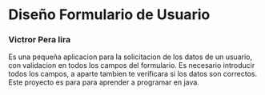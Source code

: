 <h1>Diseño Formulario de Usuario </h1>
<h3>Victror Pera lira</h3>
Es una pequeña aplicacion para la solicitacion de los datos de un usuario, con validacion en todos los campos del formulario.
Es necesario introducir todos los campos, a aparte tambien te verificara si los datos son correctos. Este proyecto es para
para aprender a programar en java. 